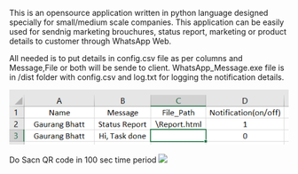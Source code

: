 This is an opensource application written in python language designed specially for small/medium scale companies. 
This application can be easily used for sendnig marketing brouchures, status report, marketing or product details to customer through WhatsApp Web.

All needed is to put details in config.csv file as per columns and Message,File or both will be sende to client.
WhatsApp_Message.exe file is in /dist folder with config.csv and log.txt for logging the notification details.

![](images/image1.jpeg)

Do Sacn QR code in 100 sec time period
![](images/image2.jpeg)

